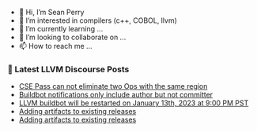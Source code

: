- 👋 Hi, I’m Sean Perry
- 👀 I’m interested in compilers (c++, COBOL, llvm)
- 🌱 I’m currently learning ...
- 💞️ I’m looking to collaborate on ...
- 📫 How to reach me ...

<!---
s66perry/s66perry is a ✨ special ✨ repository because its `README.md` (this file) appears on your GitHub profile.
You can click the Preview link to take a look at your changes.
--->
### 📕 Latest LLVM Discourse Posts

<!-- DISCOURSE-LLVM:START -->
- [CSE Pass can not eliminate two Ops with the same region](https://discourse.llvm.org/t/cse-pass-can-not-eliminate-two-ops-with-the-same-region/67669#post_3)
- [Buildbot notifications only include author but not committer](https://discourse.llvm.org/t/buildbot-notifications-only-include-author-but-not-committer/67500#post_2)
- [LLVM buildbot will be restarted on January 13th, 2023 at 9:00 PM PST](https://discourse.llvm.org/t/llvm-buildbot-will-be-restarted-on-january-13th-2023-at-9-00-pm-pst/67690#post_1)
- [Adding artifacts to existing releases](https://discourse.llvm.org/t/adding-artifacts-to-existing-releases/67296#post_12)
- [Adding artifacts to existing releases](https://discourse.llvm.org/t/adding-artifacts-to-existing-releases/67296#post_11)
<!-- DISCOURSE-LLVM:END -->
